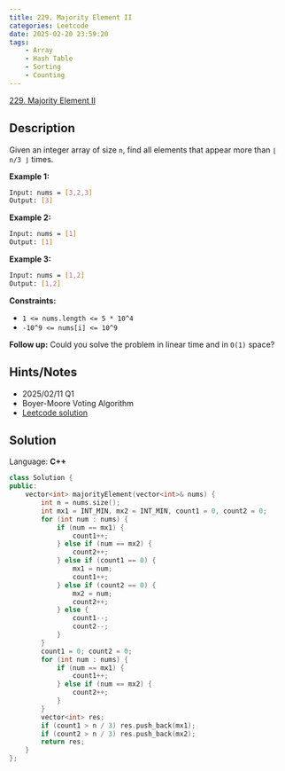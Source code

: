 ```yaml
---
title: 229. Majority Element II
categories: Leetcode
date: 2025-02-20 23:59:20
tags:
    - Array
    - Hash Table
    - Sorting
    - Counting
---
```


[229. Majority Element II](https://leetcode.com/problems/majority-element-ii/description/?envType=company&envId=facebook&favoriteSlug=facebook-three-months)

## Description

Given an integer array of size `n`, find all elements that appear more than `⌊ n/3 ⌋` times.

**Example 1:**

```bash
Input: nums = [3,2,3]
Output: [3]
```

**Example 2:**

```bash
Input: nums = [1]
Output: [1]
```

**Example 3:**

```bash
Input: nums = [1,2]
Output: [1,2]
```

**Constraints:**

- `1 <= nums.length <= 5 * 10^4`
- `-10^9 <= nums[i] <= 10^9`

**Follow up:**  Could you solve the problem in linear time and in `O(1)` space?

## Hints/Notes

- 2025/02/11 Q1
- Boyer-Moore Voting Algorithm
- [Leetcode solution](https://leetcode.com/problems/majority-element-ii/editorial/?envType=company&envId=facebook&favoriteSlug=facebook-three-months)

## Solution

Language: **C++**

```C++
class Solution {
public:
    vector<int> majorityElement(vector<int>& nums) {
        int n = nums.size();
        int mx1 = INT_MIN, mx2 = INT_MIN, count1 = 0, count2 = 0;
        for (int num : nums) {
            if (num == mx1) {
                count1++;
            } else if (num == mx2) {
                count2++;
            } else if (count1 == 0) {
                mx1 = num;
                count1++;
            } else if (count2 == 0) {
                mx2 = num;
                count2++;
            } else {
                count1--;
                count2--;
            }
        }
        count1 = 0; count2 = 0;
        for (int num : nums) {
            if (num == mx1) {
                count1++;
            } else if (num == mx2) {
                count2++;
            }
        }
        vector<int> res;
        if (count1 > n / 3) res.push_back(mx1);
        if (count2 > n / 3) res.push_back(mx2);
        return res;
    }
};
```
